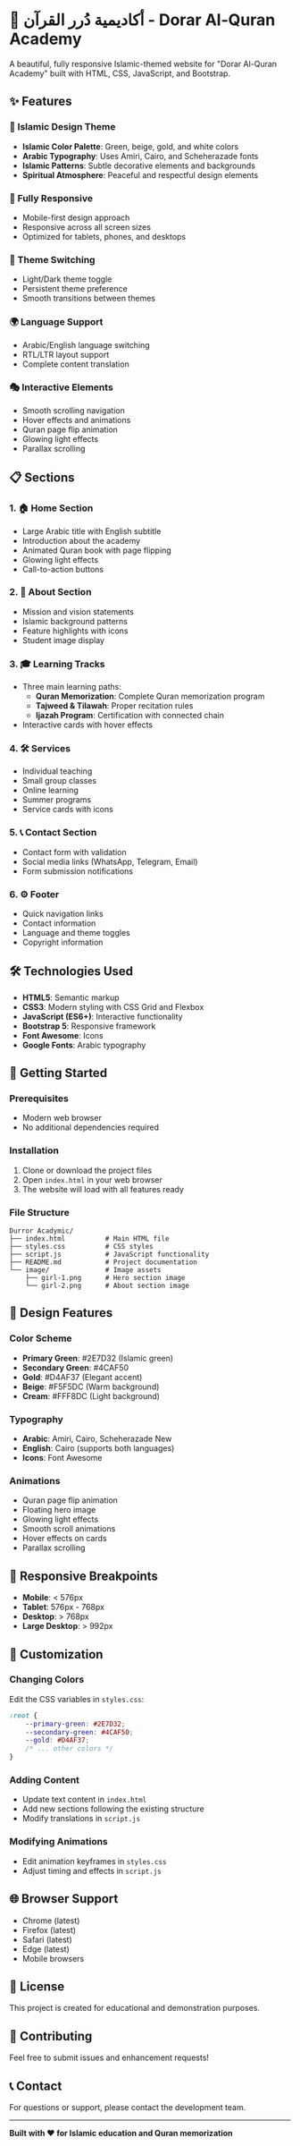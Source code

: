 # 🕌 أكاديمية دُرر القرآن - Dorar Al-Quran Academy

A beautiful, fully responsive Islamic-themed website for "Dorar Al-Quran Academy" built with HTML, CSS, JavaScript, and Bootstrap.

## ✨ Features

### 🎨 Islamic Design Theme
- **Islamic Color Palette**: Green, beige, gold, and white colors
- **Arabic Typography**: Uses Amiri, Cairo, and Scheherazade fonts
- **Islamic Patterns**: Subtle decorative elements and backgrounds
- **Spiritual Atmosphere**: Peaceful and respectful design elements

### 📱 Fully Responsive
- Mobile-first design approach
- Responsive across all screen sizes
- Optimized for tablets, phones, and desktops

### 🌙 Theme Switching
- Light/Dark theme toggle
- Persistent theme preference
- Smooth transitions between themes

### 🌍 Language Support
- Arabic/English language switching
- RTL/LTR layout support
- Complete content translation

### 🎭 Interactive Elements
- Smooth scrolling navigation
- Hover effects and animations
- Quran page flip animation
- Glowing light effects
- Parallax scrolling

## 📋 Sections

### 1. 🏠 Home Section
- Large Arabic title with English subtitle
- Introduction about the academy
- Animated Quran book with page flipping
- Glowing light effects
- Call-to-action buttons

### 2. 📖 About Section
- Mission and vision statements
- Islamic background patterns
- Feature highlights with icons
- Student image display

### 3. 🎓 Learning Tracks
- Three main learning paths:
  - **Quran Memorization**: Complete Quran memorization program
  - **Tajweed & Tilawah**: Proper recitation rules
  - **Ijazah Program**: Certification with connected chain
- Interactive cards with hover effects

### 4. 🛠️ Services
- Individual teaching
- Small group classes
- Online learning
- Summer programs
- Service cards with icons

### 5. 📞 Contact Section
- Contact form with validation
- Social media links (WhatsApp, Telegram, Email)
- Form submission notifications

### 6. ⚙️ Footer
- Quick navigation links
- Contact information
- Language and theme toggles
- Copyright information

## 🛠️ Technologies Used

- **HTML5**: Semantic markup
- **CSS3**: Modern styling with CSS Grid and Flexbox
- **JavaScript (ES6+)**: Interactive functionality
- **Bootstrap 5**: Responsive framework
- **Font Awesome**: Icons
- **Google Fonts**: Arabic typography

## 🚀 Getting Started

### Prerequisites
- Modern web browser
- No additional dependencies required

### Installation
1. Clone or download the project files
2. Open `index.html` in your web browser
3. The website will load with all features ready

### File Structure
```
Durror Acadymic/
├── index.html          # Main HTML file
├── styles.css          # CSS styles
├── script.js           # JavaScript functionality
├── README.md           # Project documentation
└── image/              # Image assets
    ├── girl-1.png      # Hero section image
    └── girl-2.png      # About section image
```

## 🎨 Design Features

### Color Scheme
- **Primary Green**: #2E7D32 (Islamic green)
- **Secondary Green**: #4CAF50
- **Gold**: #D4AF37 (Elegant accent)
- **Beige**: #F5F5DC (Warm background)
- **Cream**: #FFF8DC (Light background)

### Typography
- **Arabic**: Amiri, Cairo, Scheherazade New
- **English**: Cairo (supports both languages)
- **Icons**: Font Awesome

### Animations
- Quran page flip animation
- Floating hero image
- Glowing light effects
- Smooth scroll animations
- Hover effects on cards
- Parallax scrolling

## 📱 Responsive Breakpoints

- **Mobile**: < 576px
- **Tablet**: 576px - 768px
- **Desktop**: > 768px
- **Large Desktop**: > 992px

## 🔧 Customization

### Changing Colors
Edit the CSS variables in `styles.css`:
```css
:root {
    --primary-green: #2E7D32;
    --secondary-green: #4CAF50;
    --gold: #D4AF37;
    /* ... other colors */
}
```

### Adding Content
- Update text content in `index.html`
- Add new sections following the existing structure
- Modify translations in `script.js`

### Modifying Animations
- Edit animation keyframes in `styles.css`
- Adjust timing and effects in `script.js`

## 🌐 Browser Support

- Chrome (latest)
- Firefox (latest)
- Safari (latest)
- Edge (latest)
- Mobile browsers

## 📄 License

This project is created for educational and demonstration purposes.

## 🤝 Contributing

Feel free to submit issues and enhancement requests!

## 📞 Contact

For questions or support, please contact the development team.

---

**Built with ❤️ for Islamic education and Quran memorization** 